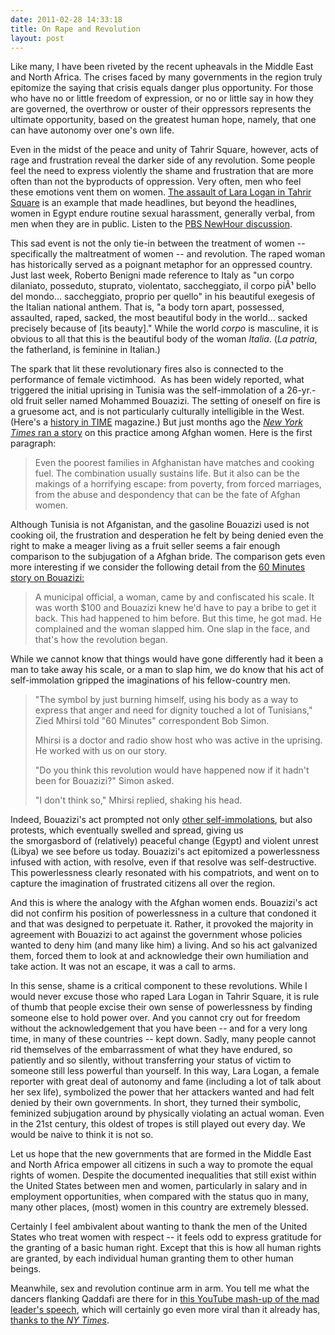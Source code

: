 ```yaml
---
date: 2011-02-28 14:33:18
title: On Rape and Revolution
layout: post
---
```


Like many, I have been riveted by the recent upheavals in the Middle East and North Africa. The crises faced by many governments in the region truly epitomize the saying that crisis equals danger plus opportunity. For those who have no or little freedom of expression, or no or little say in how they are governed, the overthrow or ouster of their oppressors represents the ultimate opportunity, based on the greatest human hope, namely, that one can have autonomy over one's own life.

<!--more-->Even in the midst of the peace and unity of Tahrir Square, however, acts of rage and frustration reveal the darker side of any revolution. Some people feel the need to express violently the shame and frustration that are more often than not the byproducts of oppression. Very often, men who feel these emotions vent them on women. <a href="http://blogs.laweekly.com/informer/2011/02/lara_logan_raped_egypt_reporte.php" target="_blank">The assault of Lara Logan in Tahrir Square</a> is an example that made headlines, but beyond the headlines, women in Egypt endure routine sexual harassment, generally verbal, from men when they are in public. Listen to the <a href="http://www.pbs.org/newshour/bb/world/jan-june11/egyptwomen_02-21.html" target="_blank">PBS NewHour discussion</a>.

This sad event is not the only tie-in between the treatment of women -- specifically the maltreatment of women -- and revolution. The raped woman has historically served as a poignant metaphor for an oppressed country. Just last week, Roberto Benigni made reference to Italy as "un corpo dilaniato, posseduto, stuprato, violentato, saccheggiato, il corpo piÃ¹ bello del mondo... saccheggiato, proprio per quello" in his beautiful exegesis of the Italian national anthem. That is, "a body torn apart, possessed, assaulted, raped, sacked, the most beautiful body in the world... sacked precisely because of [its beauty]." While the world <em>corpo</em> is masculine, it is obvious to all that this is the beautiful body of the woman <em>Italia</em>. (<em>La patria</em>, the fatherland, is feminine in Italian.)

The spark that lit these revolutionary fires also is connected to the performance of female victimhood.  As has been widely reported, what triggered the initial uprising in Tunisia was the self-immolation of a 26-yr.-old fruit seller named Mohammed Bouazizi. The setting of oneself on fire is a gruesome act, and is not particularly culturally intelligible in the West. (Here's a <a href="http://www.time.com/time/world/article/0,8599,2043123,00.html" target="_blank">history in TIME</a> magazine.) But just months ago the <a href="http://www.nytimes.com/2010/11/08/world/asia/08burn.html" target="_blank"><em>New York Times</em> ran a story</a> on this practice among Afghan women. Here is the first paragraph:
<blockquote>Even the poorest families in Afghanistan have matches and cooking fuel. The combination usually sustains life. But it also can be the makings of a horrifying escape: from poverty, from forced marriages, from the abuse and despondency that can be the fate of Afghan women.</blockquote>
Although Tunisia is not Afganistan, and the gasoline Bouazizi used is not cooking oil, the frustration and desperation he felt by being denied even the right to make a meager living as a fruit seller seems a fair enough comparison to the subjugation of a Afghan bride. The comparison gets even more interesting if we consider the following detail from the <a href="http://www.cbsnews.com/stories/2011/02/20/60minutes/main20033404.shtml?tag=contentMain;contentBody" target="_blank">60 Minutes story on Bouazizi:</a>
<blockquote>A municipal official, a woman, came by and confiscated his scale. It was worth $100 and Bouazizi knew he'd have to pay a bribe to get it back. This had happened to him before. But this time, he got mad. He complained and the woman slapped him. One slap in the face, and that's how the revolution began.</blockquote>
While we cannot know that things would have gone differently had it been a man to take away his scale, or a man to slap him, we do know that his act of self-immolation gripped the imaginations of his fellow-country men.
<blockquote>"The symbol by just burning himself, using his body as a way to express that anger and need for dignity touched a lot of Tunisians," Zied Mhirsi told "60 Minutes" correspondent Bob Simon.

Mhirsi is a doctor and radio show host who was active in the uprising. He worked with us on our story.

"Do you think this revolution would have happened now if it hadn't been for Bouazizi?" Simon asked.

"I don't think so," Mhirsi replied, shaking his head.</blockquote>
Indeed, Bouazizi's act prompted not only <a href="http://www.nytimes.com/2011/01/18/world/africa/18egypt.html" target="_blank">other self-immolations</a>, but also protests, which eventually swelled and spread, giving us the smorgasbord of (relatively) peaceful change (Egypt) and violent unrest (Libya) we see before us today. Bouazizi's act epitomized a powerlessness infused with action, with resolve, even if that resolve was self-destructive. This powerlessness clearly resonated with his compatriots, and went on to capture the imagination of frustrated citizens all over the region.

And this is where the analogy with the Afghan women ends. Bouazizi's act did not confirm his position of powerlessness in a culture that condoned it and that was designed to perpetuate it. Rather, it provoked the majority in agreement with Bouazizi to act against the government whose policies wanted to deny him (and many like him) a living. And so his act galvanized them, forced them to look at and acknowledge their own humiliation and take action. It was not an escape, it was a call to arms.

In this sense, shame is a critical component to these revolutions. While I would never excuse those who raped Lara Logan in Tahrir Square, it is rule of thumb that people excise their own sense of powerlessness by finding someone else to hold power over. And you cannot cry out for freedom without the acknowledgement that you have been -- and for a very long time, in many of these countries -- kept down. Sadly, many people cannot rid themselves of the embarrassment of what they have endured, so patiently and so silently, without transferring your status of victim to someone still less powerful than yourself. In this way, Lara Logan, a female reporter with great deal of autonomy and fame (including a lot of talk about her sex life), symbolized the power that her attackers wanted and had felt denied by their own governments. In short, they turned their symbolic, feminized subjugation around by physically violating an actual woman. Even in the 21st century, this oldest of tropes is still played out every day. We would be naive to think it is not so.

Let us hope that the new governments that are formed in the Middle East and North Africa empower all citizens in such a way to promote the equal rights of women. Despite the documented inequalities that still exist within the United States between men and women, particularly in salary and in employment opportunities, when compared with the status quo in many, many other places, (most) women in this country are extremely blessed.

Certainly I feel ambivalent about wanting to thank the men of the United States who treat women with respect -- it feels odd to express gratitude for the granting of a basic human right. Except that this is how all human rights are granted, by each individual human granting them to other human beings.

Meanwhile, sex and revolution continue arm in arm. You tell me what the dancers flanking Qaddafi are there for in <a href="http://www.youtube.com/watch?v=cBY-0n4esNY" target="_blank">this YouTube mash-up of the mad leader's speech</a>, which will certainly go even more viral than it already has, <a href="http://www.nytimes.com/2011/02/28/world/middleeast/28youtube.html?_r=1&amp;hp" target="_blank">thanks to the <em>NY Times</em></a>.
